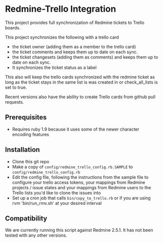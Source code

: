 Redmine-Trello Integration
==========================

This project provides full synchronization of
Redmine tickets to Trello boards.

This project synchronizes the following with a trello card
* the ticket owner (adding them as a member to the trello card)
* the ticket comments and keeps them up to date on each sync.
* the ticket changesets (adding them as comments) and keeps them up to date on each sync.
* It synchronizes the ticket status as a label
	
This also will keep the trello cards synchronized with the redmine ticket as long as the ticket stays in the same list is was created in or check_all_lists is set to true.

Recent versions also have the ability to create Trello cards
from github pull requests.

Prerequisites
-------------
* Requires ruby 1.9 because it uses some of the newer character
  encoding features

Installation
------------
* Clone this git repo
* Make a copy of `config/redmine_trello_config.rb.SAMPLE`
   to `config/redmine_trello_config.rb`
* Edit the config file, following the instructions from
   the sample file to configure your trello access tokens,
   your mappings from Redmine projects / issue states and
   your mappings from Redmine users
   to the Trello lists you'd like to clone the issues into
* Set up a cron job that calls `bin/copy_to_trello.rb` or if you are using rvm 'bin/run_rmv.sh' at
   your desired interval

Compatibility
-------------
We are currently running this script against Redmine 2.5.1.
It has not been tested with any other versions.

